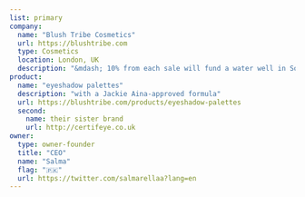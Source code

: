 ```yaml
---
list: primary
company:
  name: "Blush Tribe Cosmetics"
  url: https://blushtribe.com
  type: Cosmetics
  location: London, UK
  description: "&mdash; 10% from each sale will fund a water well in Somalia"
product:
  name: "eyeshadow palettes"
  description: "with a Jackie Aina-approved formula"
  url: https://blushtribe.com/products/eyeshadow-palettes
  second:
    name: their sister brand
    url: http://certifeye.co.uk
owner:
  type: owner-founder
  title: "CEO"
  name: "Salma"
  flag: "🇵🇰"
  url: https://twitter.com/salmarellaa?lang=en
---
```

